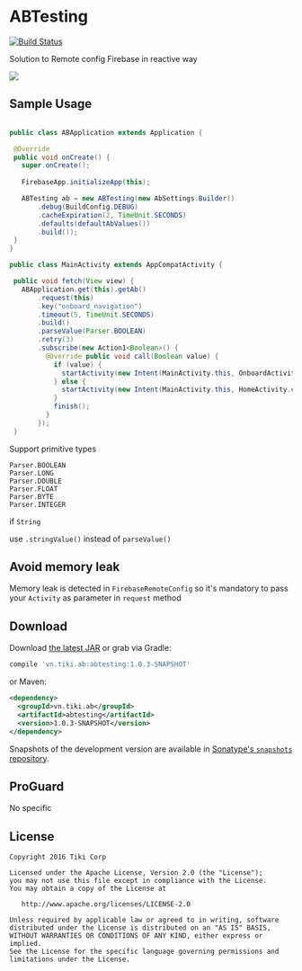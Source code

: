 # ABTesting

[![Build Status](https://travis-ci.org/tikivn/ABTesting.svg?branch=master)](https://travis-ci.org/tikivn/ABTesting)

Solution to Remote config Firebase in reactive way

![](assets/logo.png)

## Sample Usage
 
 ```java
 
 public class ABApplication extends Application {
 
  @Override 
  public void onCreate() {
    super.onCreate();
    
    FirebaseApp.initializeApp(this);

    ABTesting ab = new ABTesting(new AbSettings.Builder()
        .debug(BuildConfig.DEBUG)
        .cacheExpiration(2, TimeUnit.SECONDS)
        .defaults(defaultAbValues())
        .build());
  }
}

public class MainActivity extends AppCompatActivity {

  public void fetch(View view) {
    ABApplication.get(this).getAb()
        .request(this)
        .key("onboard_navigation")
        .timeout(5, TimeUnit.SECONDS)
        .build()
        .parseValue(Parser.BOOLEAN)
        .retry(3)
        .subscribe(new Action1<Boolean>() {
          @Override public void call(Boolean value) {
            if (value) {
              startActivity(new Intent(MainActivity.this, OnboardActivity.class));
            } else {
              startActivity(new Intent(MainActivity.this, HomeActivity.class));
            }
            finish();
          }
        });
  }

 ```
 
 Support primitive types
 
 ```
 Parser.BOOLEAN
 Parser.LONG
 Parser.DOUBLE
 Parser.FLOAT
 Parser.BYTE
 Parser.INTEGER
 ```
 
 if ``String`` 
 
 use ``.stringValue()`` instead of ``parseValue()``
 
 
 
## Avoid memory leak
 
 Memory leak is detected in ``FirebaseRemoteConfig`` so it's mandatory to pass your ``Activity`` as parameter in ``request`` method
  

## Download

Download [the latest JAR][1] or grab via Gradle:
```groovy
compile 'vn.tiki.ab:abtesting:1.0.3-SNAPSHOT'
```
or Maven:
```xml
<dependency>
  <groupId>vn.tiki.ab</groupId>
  <artifactId>abtesting</artifactId>
  <version>1.0.3-SNAPSHOT</version>
</dependency>
```

Snapshots of the development version are available in [Sonatype's `snapshots` repository][snap].



## ProGuard

No specific



## License

    Copyright 2016 Tiki Corp

    Licensed under the Apache License, Version 2.0 (the "License");
    you may not use this file except in compliance with the License.
    You may obtain a copy of the License at

       http://www.apache.org/licenses/LICENSE-2.0

    Unless required by applicable law or agreed to in writing, software
    distributed under the License is distributed on an "AS IS" BASIS,
    WITHOUT WARRANTIES OR CONDITIONS OF ANY KIND, either express or implied.
    See the License for the specific language governing permissions and
    limitations under the License.


 [1]: https://search.maven.org/remote_content?g=vn.tiki.noadapter&a=noadapter&v=LATEST
 [snap]: https://oss.sonatype.org/content/repositories/snapshots/

